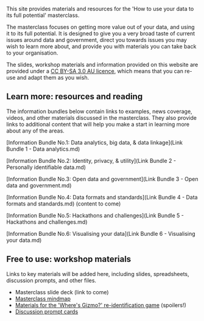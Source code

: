 This site provides materials and resources for the 'How to use your data to its full potential' masterclass.

The masterclass focuses on getting more value out of your data, and using it to its full potential.  It is designed to give you a very broad taste of current issues around data and government, direct you towards issues you may wish to learn more about, and provide you with materials you can take back to your organisation.

The slides, workshop materials and information provided on this website are provided under a [CC BY-SA 3.0 AU licence](https://creativecommons.org/licenses/by-sa/3.0/au/), which means that you can re-use and adapt them as you wish.

## Learn more: resources and reading

The information bundles below contain links to examples, news coverage,  videos, and other materials discussed in the masterclass.  They also provide links to additional content that will help you make a start in learning more about any of the areas.

[Information Bundle No.1: Data analytics, big data, & data linkage](Link Bundle 1 - Data analytics.md)

[Information Bundle No.2: Identity, privacy, & utility](Link Bundle 2 - Personally identifiable data.md)

[Information Bundle No.3: Open data and government](Link Bundle 3 - Open data and government.md)

[Information Bundle No.4: Data formats and standards](Link Bundle 4 - Data formats and standards.md) (content to come)

[Information Bundle No.5: Hackathons and challenges](Link Bundle 5 - Hackathons and challenges.md)

[Information Bundle No.6: Visualising your data](Link Bundle 6 - Visualising your data.md)

## Free to use: workshop materials

Links to key materials will be added here, including slides, spreadsheets, discussion prompts, and other files.

* Masterclass slide deck (link to come)
* [Masterclass mindmap](https://drive.google.com/file/d/0B6VUYS_DQuL4a3dzeFAtajRYQlU/view?usp=sharing)
* [Materials for the 'Where's Gizmo?' re-identification game](https://docs.google.com/spreadsheets/d/1L4k0v4cKlq_xQkIY_9ExDRL6xr4gVFILRB7Bp2aEtxw/edit?usp=sharing) (spoilers!)
* [Discussion prompt cards](https://drive.google.com/file/d/0B6VUYS_DQuL4andmVzZJbHhZNHM/view?usp=sharing)
